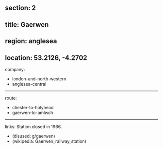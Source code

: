 section: 2
----
title: Gaerwen
----
region: anglesea
----
location: 53.2126, -4.2702
----
company:
- london-and-north-western
- anglesea-central
----
route:
- chester-to-holyhead
- gaerwen-to-amlwch
----
links:
Station closed in 1966.
- (disused: g/gaerwen)
- (wikipedia: Gaerwen_railway_station)
